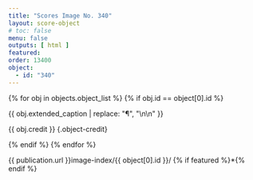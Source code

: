 ```yaml
---
title: "Scores Image No. 340"
layout: score-object
# toc: false
menu: false
outputs: [ html ]
featured: 
order: 13400
object:
  - id: "340"
---
```


{% for obj in objects.object_list %}
{% if obj.id == object[0].id %}

{{ obj.extended_caption | replace: "¶", "\n\n" }}

{{ obj.credit }} {.object-credit}

{% endif %}
{% endfor %}

<div class="object-credit object-url is-print-only">

{{ publication.url }}image-index/{{ object[0].id }}/ {% if featured %}*{% endif %}

</div>

